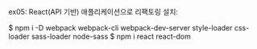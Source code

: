 ex05: React(API 기반) 애플리케이션으로 리팩토링
설치:

$ npm i -D webpack webpack-cli webpack-dev-server style-loader css-loader sass-loader node-sass
$ npm i react react-dom

